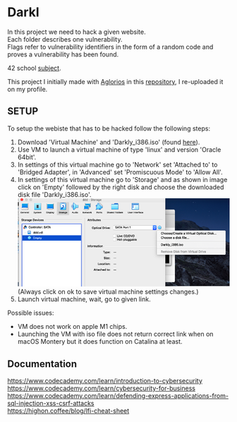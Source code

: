 # Darkl

In this project we need to hack a given website.<br>
Each folder describes one vulnerability.<br>
Flags refer to vulnerability identifiers in the form of a random code and proves a vulnerability has been found.

42 school [subject](https://cdn.intra.42.fr/pdf/pdf/60806/en.subject.pdf).

This project I initially made with [Aglorios](https://github.com/Aglorios17) in this [repository](https://github.com/Aglorios17/Darkly_19), I re-uploaded it on my profile.

## SETUP
To setup the webiste that has to be hacked follow the following steps:
1. Download 'Virtual Machine' and 'Darkly_i386.iso' (found [here](https://projects.intra.42.fr/projects/42cursus-darkly)).<br>
2. Use VM to launch a virtual machine of type 'linux' and version 'Oracle 64bit'.<br>
3. In settings of this virtual machine go to 'Network' set 'Attached to' to 'Bridged Adapter', in 'Advanced' set 'Promiscuous Mode' to 'Allow All'.<br>
4. In settings of this virtual machine go to 'Storage' and as shown in image click on 'Empty' followed by the right disk and choose the downloaded disk file 'Darkly_i386.iso'.<br>
![](/images/1.png)
(Always click on ok to save virtual machine settings changes.)<br>
5. Launch virtual machine, wait, go to given link.

Possible issues:<br>
* VM does not work on apple M1 chips.
* Launching the VM with iso file does not return correct link when on macOS Montery but it does function on Catalina at least.

## Documentation
https://www.codecademy.com/learn/introduction-to-cybersecurity<br>
https://www.codecademy.com/learn/cybersecurity-for-business<br>
https://www.codecademy.com/learn/defending-express-applications-from-sql-injection-xss-csrf-attacks<br>
https://highon.coffee/blog/lfi-cheat-sheet
